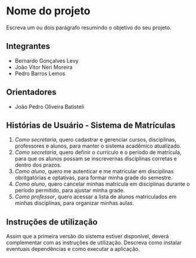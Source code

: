 # Nome do projeto
Escreva um ou dois parágrafo resumindo o objetivo do seu projeto.

## Integrantes
* Bernardo Gonçalves Levy
* João Vitor Neri Moreira
* Pedro Barros Lemos

## Orientadores
* João Pedro Oliveira Batisteli

## Histórias de Usuário - Sistema de Matrículas

1. *Como  secretaria*, quero cadastrar e gerenciar cursos, disciplinas, professores e alunos, para manter o sistema acadêmico atualizado.
2. *Como secretaria*, quero definir o currículo e o período de matrícula, para que os alunos possam se inscrevernas disciplinas corretas e dentro dos prazos.
3. *Como aluno*, quero me autenticar e me matricular em disciplinas obritgatórias e optativas, para formar minha grade do semestre.
4. *Como aluno*, quero cancelar minhas matrícula em disciplinas durante o período permitido, para ajustar minha grade.
5. *Como professor*, quero acessar a lista de alunos matriculados em minhas disciplinas, para organizar minhas aulas.


## Instruções de utilização
Assim que a primeira versão do sistema estiver disponível, deverá complementar com as instruções de utilização. Descreva como instalar eventuais dependências e como executar a aplicação.
